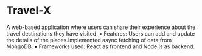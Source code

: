 # Travel-X
A web-based application where users can share their experience about the travel destinations they have visited. • Features: Users can add and update the details of the places.Implemented async fetching of data from MongoDB. • Frameworks used: React as frontend and Node.js as backend.
